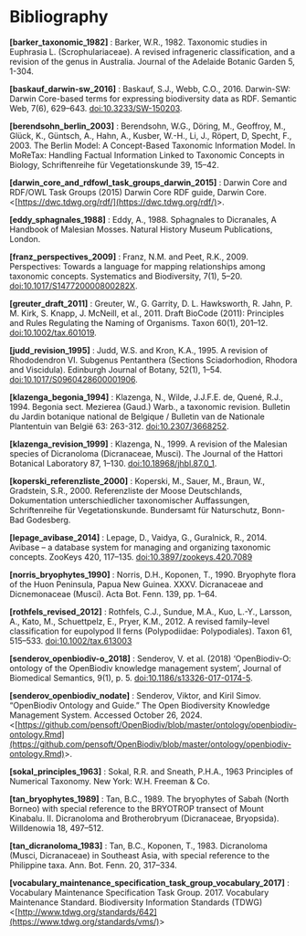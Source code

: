 # Bibliography

<a id="barker_1982"></a>**[barker_taxonomic_1982]**
: Barker, W.R., 1982. Taxonomic studies in Euphrasia L. (Scrophulariaceae). A
revised infrageneric classification, and a revision of the genus in Australia.
Journal of the Adelaide Botanic Garden 5, 1-304.

<a id="baskauf_darwin-sw_2016"></a>**[baskauf_darwin-sw_2016]**
: Baskauf, S.J., Webb, C.O., 2016. Darwin-SW: Darwin Core-based terms for expressing
biodiversity data as RDF. Semantic Web, 7(6), 629–643. 
[doi:10.3233/SW-150203](https://doi.org/10.3233/SW-150203).

<a id="berendsohn_berlin_2003"></a>**[berendsohn_berlin_2003]**
: Berendsohn, W.G., Döring, M., Geoffroy, M., Glück, K., Güntsch, A., Hahn, A.,
Kusber, W.-H., Li, J., Röpert, D, Specht, F., 2003. The Berlin Model: A
Concept-Based Taxonomic Information Model. In MoReTax: Handling Factual
Information Linked to Taxonomic Concepts in Biology, Schriftenreihe für 
Vegetationskunde 39, 15–42.

<a id="darwin_core_and_rdfowl_task_groups_darwin_2015"></a>**[darwin_core_and_rdfowl_task_groups_darwin_2015]**
: Darwin Core and RDF/OWL Task Groups (2015) Darwin Core RDF guide, Darwin Core.
&lt;[https://dwc.tdwg.org/rdf/](https://dwc.tdwg.org/rdf/)&gt;.

<a id="eddy_sphagnales_1988"></a>**[eddy_sphagnales_1988]**
: Eddy, A., 1988. Sphagnales to Dicranales, A Handbook of Malesian Mosses.
Natural History Museum Publications, London.

<a id="franz_perspectives_2009"></a>**[franz_perspectives_2009]**
: Franz, N.M. and Peet, R.K., 2009. Perspectives: Towards a language for mapping
relationships among taxonomic concepts. Systematics and Biodiversity, 7(1),
5–20.
[doi:10.1017/S147720000800282X](https://doi.org/10.1017/S147720000800282X).

<a id="greuter_draft_2011"></a>**[greuter_draft_2011]**
: Greuter, W., G. Garrity, D. L. Hawksworth, R. Jahn, P. M. Kirk, S. Knapp, J.
McNeill, et al., 2011. Draft BioCode (2011): Principles and Rules Regulating the
Naming of Organisms. Taxon 60(1), 201–12.
[doi:10.1002/tax.601019](https://doi.org/10.1002/tax.601019).

<a id="judd_revision_1995"></a>**[judd_revision_1995]**
: Judd, W.S. and Kron, K.A., 1995. A revision of Rhododendron VI. Subgenus
Pentanthera (Sections Sciadorhodion, Rhodora and Viscidula). Edinburgh Journal
of Botany, 52(1), 1–54.
[doi:10.1017/S0960428600001906](https://doi.org/10.1017/S0960428600001906).

<a id="klazenga_begonia_1994"></a>**[klazenga_begonia_1994]**
: Klazenga, N., Wilde, J.J.F.E. de, Quené, R.J., 1994. Begonia sect. Mezierea
(Gaud.) Warb., a taxonomic revision. Bulletin du Jardin botanique national de
Belgique / Bulletin van de Nationale Plantentuin van België 63: 263-312.
[doi:10.2307/3668252](https://doi.org/10.2307/3668252).


<a id="klazenga_revision_1999"></a>**[klazenga_revision_1999]**
: Klazenga, N., 1999. A revision of the Malesian species of Dicranoloma
(Dicranaceae, Musci). The Journal of the Hattori Botanical Laboratory 87, 1–130.
[doi:10.18968/jhbl.87.0_1](https://doi.org/10.18968/jhbl.87.0_1).

<a id="koperski_referenzliste_2000"></a>**[koperski_referenzliste_2000]**
: Koperski, M., Sauer, M., Braun, W., Gradstein, S.R., 2000. Referenzliste der
Moose Deutschlands, Dokumentation unterschiedlicher taxonomischer Auffassungen,
Schriftenreihe für Vegetationskunde. Bundersamt für Naturschutz, Bonn-Bad
Godesberg.

<a id="lepage_avibase_2014"></a>**[lepage_avibase_2014]**
: Lepage, D., Vaidya, G., Guralnick, R., 2014. Avibase – a database system for
managing and organizing taxonomic concepts. ZooKeys 420, 117–135.
[doi:10.3897/zookeys.420.7089](https://doi.org/10.3897/zookeys.420.7089)

<a id="norris_bryophyte_1990"></a>**[norris_bryophytes_1990]** 
: Norris, D.H., Koponen, T., 1990. Bryophyte flora of the Huon Peninsula, Papua
New Guinea. XXXV. Dicranaceae and Dicnemonaceae (Musci). Acta Bot. Fenn. 139,
pp. 1–64.

<a id="rothfels_revised_2012">**[rothfels_revised_2012]**
: Rothfels, C.J., Sundue, M.A., Kuo, L.-Y., Larsson, A., Kato, M., Schuettpelz,
E., Pryer, K.M., 2012. A revised family–level classification for eupolypod II
ferns (Polypodiidae: Polypodiales). Taxon 61, 515–533.
[doi:10.1002/tax.613003](https://doi.org/10.1002/tax.613003)

<a id="senderov_openbiodiv-o_2018"></a>**[senderov_openbiodiv-o_2018]**
: Senderov, V. et al. (2018) ‘OpenBiodiv-O: ontology of the OpenBiodiv knowledge
management system’, Journal of Biomedical Semantics, 9(1), p. 5.
[doi:10.1186/s13326-017-0174-5](https://doi.org/10.1186/s13326-017-0174-5).

<a id="senderov_openbiodiv_nodate"></a>**[senderov_openbiodiv_nodate]** 
: Senderov, Viktor, and Kiril Simov. “OpenBiodiv Ontology and Guide.” The Open
Biodiversity Knowledge Management System. Accessed October 26, 2024.
&lt;[https://github.com/pensoft/OpenBiodiv/blob/master/ontology/openbiodiv-ontology.Rmd](https://github.com/pensoft/OpenBiodiv/blob/master/ontology/openbiodiv-ontology.Rmd)&gt;.

<a id="sokal_principles_1963"></a>**[sokal_principles_1963]**
: Sokal, R.R. and Sneath, P.H.A., 1963 Principles of Numerical Taxonomy. New
York: W.H. Freeman & Co.

<a id="tan_bryophytes_1989"></a>**[tan_bryophytes_1989]**
: Tan, B.C., 1989. The bryophytes of Sabah (North Borneo) with special reference
to the BRYOTROP transect of Mount Kinabalu. II. Dicranoloma and Brotherobryum
(Dicranaceae, Bryopsida). Willdenowia 18, 497–512.

<a id="tan_dicranoloma_1983"><a>**[tan_dicranoloma_1983]**
: Tan, B.C., Koponen, T., 1983. Dicranoloma (Musci, Dicranaceae) in Southeast
Asia, with special reference to the Philippine taxa. Ann. Bot. Fenn. 20,
317–334.

<a id="vocabulary_maintenance_specification_task_group_2017"></a>**[vocabulary_maintenance_specification_task_group_vocabulary_2017]**
: Vocabulary Maintenance Specification Task Group. 2017. Vocabulary Maintenance
Standard. Biodiversity Information Standards (TDWG)
&lt;[http://www.tdwg.org/standards/642](https://www.tdwg.org/standards/vms/)&gt;